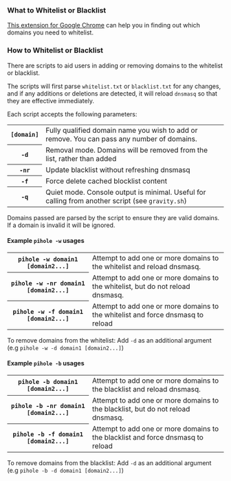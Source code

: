 ### What to Whitelist or Blacklist

[This extension for Google Chrome](https://chrome.google.com/webstore/detail/adamone-assistant/fdmpekabnlekabjlimjkfmdjajnddgpc) can help you in finding out which domains you need to whitelist.

### How to Whitelist or Blacklist

There are scripts to aid users in adding or removing domains to the whitelist or blacklist.

The scripts will first parse `whitelist.txt` or `blacklist.txt` for any changes, and if any additions or deletions are detected, it will reload `dnsmasq` so that they are effective immediately.

Each script accepts the following parameters:

<table>
  <tbody>
      <tr>
         <th><code>[domain]</code></th>
         <td>Fully qualified domain name you wish to add or remove. You can pass any number of domains.</td>
      </tr>
      <tr>
         <th><code>-d</code></th>
         <td>Removal mode. Domains will be removed from the list, rather than added</td>
      </tr>
      <tr>
         <th><code>-nr</code></th>
         <td>Update blacklist without refreshing dnsmasq</td>
      </tr>
      <tr>
         <th><code>-f</code></th>
         <td>Force delete cached blocklist content</td>
      </tr>
      <tr>
         <th><code>-q</code></th>
         <td>Quiet mode. Console output is minimal. Useful for calling from another script (see <code>gravity.sh</code>)</td>
      </tr>
   </tbody>
</table>

Domains passed are parsed by the script to ensure they are valid domains. If a domain is invalid it will be ignored.

#### Example `pihole -w` usages

<table>
  <tbody>
      <tr>
         <th><code>pihole -w domain1 [domain2...]</code></th>
         <td>Attempt to add one or more domains to the whitelist and reload dnsmasq.</td>
      </tr>
      <tr>
         <th><code>pihole -w -nr domain1 [domain2...]</code></th>
         <td>Attempt to add one or more domains to the whitelist, but do not reload dnsmasq.</td>
      </tr>
      <tr>
         <th><code>pihole -w -f domain1 [domain2...]</code></th>
         <td>Attempt to add one or more domains to the whitelist and force dnsmasq to reload</td>
      </tr>
   </tbody>
</table>

To remove domains from the whitelist:
Add `-d` as an additional argument (e.g `pihole -w -d domain1 [domain2...]`)

#### Example `pihole -b` usages

<table>
  <tbody>
      <tr>
         <th><code>pihole -b domain1 [domain2...]</code></th>
         <td>Attempt to add one or more domains to the blacklist and reload dnsmasq.</td>
      </tr>
      <tr>
         <th><code>pihole -b -nr domain1 [domain2...]</code></th>
         <td>Attempt to add one or more domains to the blacklist, but do not reload dnsmasq.</td>
      </tr>
      <tr>
         <th><code>pihole -b -f domain1 [domain2...]</code></th>
         <td>Attempt to add one or more domains to the blacklist and force dnsmasq to reload</td>
      </tr>
   </tbody>
</table>

To remove domains from the blacklist:
Add `-d` as an additional argument (e.g `pihole -b -d domain1 [domain2...]`)
